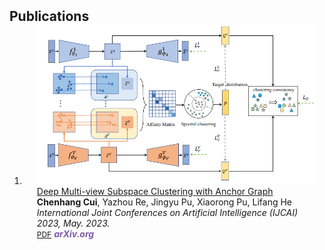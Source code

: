 <h2 id="publications" style="margin: 2px 0px -15px;">Publications</h2>

<div class="publications">
<ol class="bibliography">

<li>
<div class="pub-row">

  <div class="col-sm-3 abbr" style="position: relative;padding-right: 15px;padding-left: 15px;">
    <img src="assets/img/IJCAI23_0.png" class="teaser img-fluid z-depth-1">
<!--     <abbr class="badge">arXiv</abbr> -->
  </div>

  <div class="col-sm-9" style="position: relative;padding-right: 15px;padding-left: 20px;">
    <div class="title"><a href="https://www.ijcai.org/proceedings/2023/0398.pdf"> Deep Multi-view Subspace Clustering with Anchor Graph</a></div>
    <div class="author"><strong>Chenhang Cui</strong>, Yazhou Re, Jingyu Pu, Xiaorong Pu, Lifang He</div>
    <div class="periodical"><em> International Joint Conferences on Artificial Intelligence (IJCAI) 2023, May. 2023.</em></div>
    <div class="links">
      <a href="https://www.ijcai.org/proceedings/2023/0398.pdf" class="btn btn-sm z-depth-0" role="button" target="_blank" style="font-size:12px;">PDF</a>
<!--       <a href="https://github.com/Hanchao-Zhang/K-Tensors" class="btn btn-sm z-depth-0" role="button" target="_blank" style="font-size:12px;">Code</a>
      <a href="https://dblp.uni-trier.de/rec/conf/cvpr/LiuSLSS20.html?view=bibtex" class="btn btn-sm z-depth-0" role="button" target="_blank" style="font-size:12px;">BibTex</a> -->
      <strong><i style="color:#7b5aa6">arXiv.org</i></strong>
    </div>
  </div>
</div>
</li>
 
<br>

</ol>
</div>
